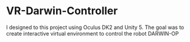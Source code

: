 # VR-Darwin-Controller

I designed to this project using Oculus DK2 and Unity 5. The goal was to create interactive virtual environment to control the robot DARWIN-OP
